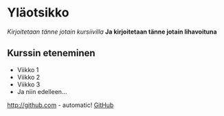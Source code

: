 # Yläotsikko
*Kirjoitetaan tänne jotain kursiivilla*
**Ja kirjoitetaan tänne jotain lihavoituna**

## Kurssin eteneminen
* Viikko 1 
* Viikko 2 
* Viikko 3 
* Ja niin edelleen... 

http://github.com - automatic!
[GitHub](http://github.com)
